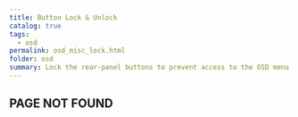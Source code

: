 ```yaml
---
title: Button Lock & Unlock
catalog: true
tags: 
  - osd
permalink: osd_misc_lock.html
folder: osd
summary: Lock the rear-panel buttons to prevent access to the OSD menu and/or power button.
---
```


## PAGE NOT FOUND
